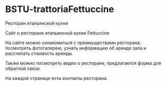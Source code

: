 # BSTU-trattoriaFettuccine
Ресторан итальянской кухни

Сайт о ресторане итальянской кухни Fettuccine

На сайте можно ознакомиться с преимуществами ресторана, посмотреть фотогалерею, узнать информацию об аренде зала и рассчитать стоимость аренды.

Также можно посмотреть видео о ресторане, предлагается форма для обратной связи.

На каждой странице есть контакты ресторана.
